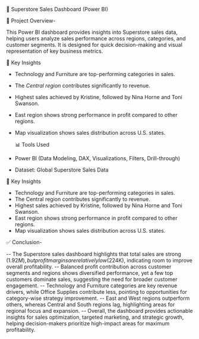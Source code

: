 🛒 Superstore Sales Dashboard (Power BI)

📌 Project Overview-

This Power BI dashboard provides insights into Superstore sales data, helping users analyze sales performance across regions, categories, and customer segments. It is designed for                                           quick decision-making and visual representation of key business metrics.

 🔑 Key Insights
- Technology and Furniture are top-performing categories in sales.  
- The *Central region* contributes significantly to revenue.  
- Highest sales achieved by Kristine, followed by Nina Horne and Toni Swanson.  
- East region shows strong performance in profit compared to other regions.  
- Map visualization shows sales distribution across U.S. states.


  📊 Tools Used
- Power BI (Data Modeling, DAX, Visualizations, Filters, Drill-through)
- Dataset: Global Superstore Sales Data  


 🔑 Key Insights
- Technology and Furniture are top-performing categories in sales.  
- The Central region contributes significantly to revenue.  
- Highest sales achieved by Kristine, followed by Nina Horne and Toni Swanson.  
- East region shows strong performance in profit compared to other regions.  
- Map visualization shows sales distribution across U.S. states.  


✅ Conclusion- 

-- The Superstore sales dashboard highlights that total sales are strong ($1.92M), but profit margins are relatively low ($224K), indicating room to improve overall profitability.
-- Balanced profit contribution across customer segments and regions shows diversified performance, yet a few top customers dominate sales, suggesting the need for broader customer engagement.
-- Technology and Furniture categories are key revenue drivers, while Office Supplies contribute less, pointing to opportunities for category-wise strategy improvement.
-- East and West regions outperform others, whereas Central and South regions lag, highlighting areas for regional focus and expansion.
-- Overall, the dashboard provides actionable insights for sales optimization, targeted marketing, and strategic growth, helping decision-makers prioritize high-impact areas for maximum profitability.


